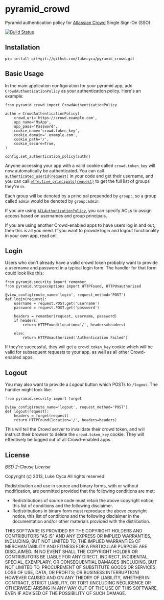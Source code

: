 pyramid_crowd
=============

Pyramid authentication policy for [Atlassian Crowd](https://www.atlassian.com/software/crowd/) Single Sign-On (SSO)

[![Build Status](https://travis-ci.org/lukecyca/pyramid_crowd.png?branch=master)](https://travis-ci.org/lukecyca/pyramid_crowd)

Installation
------------

    pip install git+git://github.com/lukecyca/pyramid_crowd.git

Basic Usage
-----------

In the main application configuration for your pyramid app, add
`CrowdAuthenticationPolicy` as your authentication policy. Here's
an example:

    from pyramid_crowd import CrowdAuthenticationPolicy

    authn = CrowdAuthenticationPolicy(
        crowd_uri='https://crowd.example.com',
        app_name='MyApp',
        app_pass='Password',
        cookie_name='crowd.token_key',
        cookie_domain='.example.com',
        cookie_path='/',
        cookie_secure=True,
    )

    config.set_authentication_policy(authn)

Anyone accessing your app with a valid cookie called `crowd.token_key`
will now automatically be authenticated. You can call [`authenticated_userid(request)`](http://pyramid.readthedocs.org/en/latest/api/security.html#pyramid.security.authenticated_userid)
in your code and get their username, and you can call [`effective_principals(request)`](http://pyramid.readthedocs.org/en/latest/api/security.html#pyramid.security.effective_principals)
to get the full list of groups they're in.

Each group will be denoted by a principal prepended by `group:`, so a
group called `admin` would be denoted by `group:admin`.

If you are using [`ACLAuthorizationPolicy`](http://pyramid.readthedocs.org/en/latest/narr/security.html),
you can specify ACLs to assign access based on usernames and group
principals.

If you are using another Crowd-enabled apps to have users log
in and out, then this is all you need. If you want to provide login
and logout functionality in your own app, read on!


Login
-----

Users who don't already have a valid crowd token probably want to
provide a username and password in a typical login form. The handler
for that form could look like this:

    from pyramid.security import remember
    from pyramid.httpexceptions import HTTPFound, HTTPUnauthorized

    @view_config(route_name='login', request_method='POST')
    def login(request):
        username = request.POST.get('username')
        password = request.POST.get('password')

        headers = remember(request, username, password)
        if headers:
            return HTTPFound(location='/', headers=headers)

        else:
            return HTTPUnauthorized('Authentication Failed')

If they're successful, they will get a `crowd.token_key` cookie
which will be valid for subsequent requests to your app, as well as
all other Crowd-enabled apps.

Logout
------

You may also want to provide a _Logout_ button which POSTs to `/logout`.
The handler might look like:

    from pyramid.security import forget

    @view_config(route_name='logout', request_method='POST')
    def logout(request):
        headers = forget(request)
        return HTTPFound(location='/', headers=headers)

This will tell the Crowd server to invalidate their crowd token, and
will instruct their browser to delete the `crowd.token_key` cookie.
They will effectively be logged out of all Crowd-enabled apps.


License
-------
*BSD 2-Clause License*

Copyright (c) 2013, Luke Cyca
All rights reserved.

Redistribution and use in source and binary forms, with or without
modification, are permitted provided that the following conditions
are met:

* Redistributions of source code must retain the above copyright notice,
    this list of conditions and the following disclaimer.
* Redistributions in binary form must reproduce the above copyright
    notice, this list of conditions and the following disclaimer in the
  documentation and/or other materials provided with the distribution.

THIS SOFTWARE IS PROVIDED BY THE COPYRIGHT HOLDERS AND CONTRIBUTORS
"AS IS" AND ANY EXPRESS OR IMPLIED WARRANTIES, INCLUDING, BUT NOT
LIMITED TO, THE IMPLIED WARRANTIES OF MERCHANTABILITY AND FITNESS
FOR A PARTICULAR PURPOSE ARE DISCLAIMED. IN NO EVENT SHALL THE
COPYRIGHT HOLDER OR CONTRIBUTORS BE LIABLE FOR ANY DIRECT, INDIRECT,
INCIDENTAL, SPECIAL, EXEMPLARY, OR CONSEQUENTIAL DAMAGES (INCLUDING,
BUT NOT LIMITED TO, PROCUREMENT OF SUBSTITUTE GOODS OR SERVICES; LOSS
OF USE, DATA, OR PROFITS; OR BUSINESS INTERRUPTION) HOWEVER CAUSED AND
ON ANY THEORY OF LIABILITY, WHETHER IN CONTRACT, STRICT LIABILITY, OR
TORT (INCLUDING NEGLIGENCE OR OTHERWISE) ARISING IN ANY WAY OUT OF THE
USE OF THIS SOFTWARE, EVEN IF ADVISED OF THE POSSIBILITY OF SUCH
DAMAGE.
